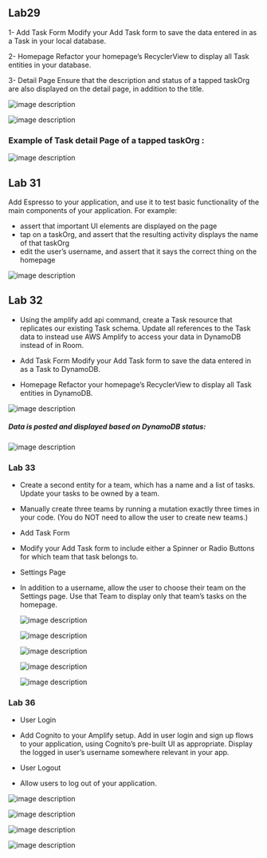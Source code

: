 ## Lab29

1- Add Task Form
Modify your Add Task form to save the data entered in as a Task in your local database.

2- Homepage
Refactor your homepage’s RecyclerView to display all Task entities in your database.

3- Detail Page
Ensure that the description and status of a tapped taskOrg are also displayed on the detail page, in addition to the title.

 ![image description](screenshots/home2.png)

![image description](screenshots/form.png)

### Example of Task detail Page of a tapped taskOrg :

 ![image description](screenshots/taskdetail29.png)

## Lab 31

Add Espresso to your application, and use it to test basic functionality of the main components of your application. For example:

* assert that important UI elements are displayed on the page
* tap on a taskOrg, and assert that the resulting activity displays the name of that taskOrg
* edit the user’s username, and assert that it says the correct thing on the homepage

 ![image description](screenshots/Tests.png)


## Lab 32
* Using the amplify add api command, create a Task resource that replicates our existing Task schema. Update all references to the Task data to instead use AWS Amplify to access your data in DynamoDB instead of in Room.

* Add Task Form
Modify your Add Task form to save the data entered in as a Task to DynamoDB.

* Homepage
Refactor your homepage’s RecyclerView to display all Task entities in DynamoDB.

 ![image description](screenshots/home5.png)

 #####  Data is posted and displayed based on DynamoDB status:

  ![image description](screenshots/dynamoDB.png)

### Lab 33

* Create a second entity for a team, which has a name and a list of tasks. Update your tasks to be owned by a team.

* Manually create three teams by running a mutation exactly three times in your code. (You do NOT need to allow the user to create new teams.)

* Add Task Form
* Modify your Add Task form to include either a Spinner or Radio Buttons for which team that task belongs to.

* Settings Page
* In addition to a username, allow the user to choose their team on the Settings page. Use that Team to display only that team’s tasks on the homepage.

  ![image description](screenshots/Screenshot_4.png)

  ![image description](screenshots/Screenshot_5.png)

  ![image description](screenshots/Screenshot_6.png)

  ![image description](screenshots/Screenshot_7.png)

  ![image description](screenshots/Screenshot_8.png)

### Lab 36
* User Login
* Add Cognito to your Amplify setup. 
  Add in user login and sign up flows to your application, 
  using Cognito’s pre-built UI as appropriate.
  Display the logged in user’s username somewhere relevant in your app.

* User Logout
* Allow users to log out of your application.

![image description](screenshots/signUp.png)

![image description](screenshots/signin2.png)

![image description](screenshots/verification.png)

![image description](screenshots/main.png)